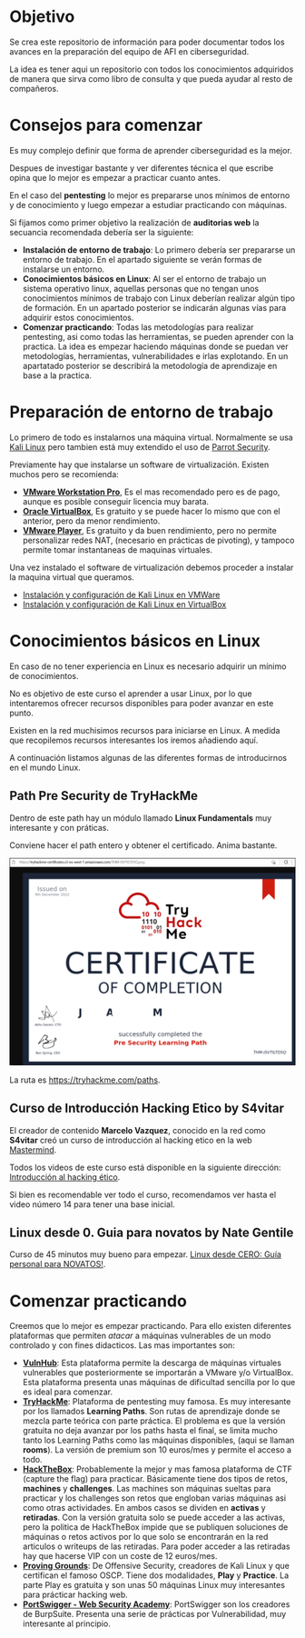 # Objetivo

 Se crea este repositorio de información para poder documentar todos los avances en la preparación del equipo de AFI en ciberseguridad.

La idea es tener aqui un repositorio con todos los conocimientos adquiridos de manera que sirva como libro de consulta y que pueda ayudar al resto de compañeros.

# Consejos para comenzar

Es muy complejo definir que forma de aprender ciberseguridad es la mejor. 

Despues de investigar bastante y ver diferentes técnica el que escribe opina que lo mejor es empezar a practicar cuanto antes.

En el caso del **pentesting** lo mejor es prepararse unos mínimos de entorno y de conocimiento y luego empezar a estudiar practicando con máquinas.

Si fijamos como primer objetivo la realización de **auditorias web** la secuancia recomendada debería ser la siguiente:


* **Instalación de entorno de trabajo**: Lo primero debería ser prepararse un entorno de trabajo. En el apartado siguiente se verán formas de instalarse un entorno.
* **Conocimientos básicos en Linux**: Al ser el entorno de trabajo un sistema operativo linux, aquellas personas que no tengan unos conocimientos mínimos de trabajo con Linux deberían realizar algún tipo de formación. En un apartado posterior se indicarán algunas vías para adquirir estos conocimientos. 
* **Comenzar practicando**: Todas las metodologías para realizar pentesting, asi como todas las herramientas, se pueden aprender con la practica. La idea es empezar haciendo máquinas donde se puedan ver metodologías, herramientas, vulnerabilidades e irlas explotando. En un apartatado posterior se describirá la metodología de aprendizaje en base a la practica.

# Preparación de entorno de trabajo
Lo primero de todo es instalarnos una máquina virtual. Normalmente se usa [Kali Linux](https://www.kali.org/) pero tambien está muy extendido el uso de [Parrot Security](https://www.parrotsec.org/).

Previamente hay que instalarse un software de virtualización. Existen muchos pero se recomienda:

* [**VMware Workstation Pro**](https://www.vmware.com/es/products/workstation-pro.html), Es el mas recomendado pero es de pago, aunque es posible conseguir licencia muy barata.
* [**Oracle VirtualBox**](https://www.virtualbox.org/), Es gratuito y se puede hacer lo mismo que con el anterior, pero da menor rendimiento.
* [**VMware Player**](https://www.vmware.com/es/products/workstation-player.html), Es gratuito y da buen rendimiento, pero no permite personalizar redes NAT, (necesario en prácticas de pivoting), y tampoco permite tomar instantaneas de maquinas virtuales.

Una vez instalado el software de virtualización debemos proceder a instalar la maquina virtual que queramos.

* [Instalación y configuración de Kali Linux en VMWare](broken-reference)
* [Instalación y configuración de Kali Linux en VirtualBox](caracter-general/entornos-trabajo/kali-linux/kali-virtualbox.md)

# Conocimientos básicos en Linux

En caso de no tener experiencia en Linux es necesario adquirir un mínimo de conocimientos. 

No es objetivo de este curso el aprender a usar Linux, por lo que intentaremos ofrecer recursos disponibles para poder avanzar en este punto.

Existen en la red muchisimos recursos para iniciarse en Linux. A medida que recopilemos recursos interesantes los iremos añadiendo aquí. 

A continuación listamos algunas de las diferentes formas de introducirnos en el mundo Linux.

## Path **Pre Security** de TryHackMe

Dentro de este path hay un módulo llamado **Linux Fundamentals** muy interesante y con práticas.

Conviene hacer el path entero y obtener el certificado. Anima bastante.

![](/.gitbook/assets/consejo1.png)

La ruta es <https://tryhackme.com/paths>.


## Curso de Introducción Hacking Etico by S4vitar

El creador de contenido **Marcelo Vazquez**, conocido en la red como **S4vitar** creó un curso de introducción al hacking etico en la web [Mastermind](https://www.mastermind.ac/courses/introduccion-al-hacking-etico).

Todos los videos de este curso está disponible en la siguiente dirección: [Introducción al hacking ético](https://ns2.elhacker.net/descargas/Cursos/Introducci%C3%B3n%20Hacking%20%C3%89tico%20-%20S4vitar/).

Si bien es recomendable ver todo el curso, recomendamos ver hasta el video número 14 para tener una base inicial.



## Linux desde 0. Guia para novatos by Nate Gentile

Curso de 45 minutos muy bueno para empezar. [Linux desde CERO: Guía personal para NOVATOS!](https://www.youtube.com/watch?v=knrc4q1S_q0).

# Comenzar practicando

Creemos que lo mejor es empezar practicando. Para ello existen diferentes plataformas que permiten *atacar* a máquinas vulnerables de un modo controlado y con fines didacticos. Las mas importantes son:

* **[VulnHub](https://www.vulnhub.com/)**: Esta plataforma permite la descarga de máquinas virtuales vulnerables que posteriormente se importarán a VMware y/o VirtualBox. Esta plataforma presenta unas máquinas de dificultad sencilla por lo que es ideal para comenzar. 
* **[TryHackMe](https://tryhackme.com/)**: Plataforma de pentesting muy famosa. Es muy interesante por los llamados **Learning Paths**. Son rutas de aprendizaje donde se mezcla parte teórica con parte práctica. El problema es que la versión gratuita no deja avanzar por los paths hasta el final, se limita mucho tanto los Learning Paths como las máquinas disponibles, (aqui se llaman **rooms**). La versión de premium son 10 euros/mes y permite el acceso a todo. 
* **[HackTheBox](https://www.hackthebox.com/)**: Probablemente la mejor y mas famosa plataforma de CTF (capture the flag) para practicar. Básicamente tiene dos tipos de retos, **machines** y **challenges**. Las machines son máquinas sueltas para practicar y los challenges son retos que engloban varias máquinas asi como otras actividades. En ambos casos se dividen en **activas** y **retiradas**. Con la versión gratuita solo se puede acceder a las activas, pero la politica de HackTheBox impide que se publiquen soluciones de máquinas o retos activos por lo que solo se encontrarán en la red articulos o writeups de las retiradas. Para poder acceder a las retiradas hay que hacerse VIP con un coste de 12 euros/mes.
* **[Proving Grounds](https://www.offensive-security.com/labs/individual/)**: De Offensive Security, creadores de Kali Linux y que certifican el famoso OSCP. Tiene dos modalidades, **Play** y **Practice**. La parte Play es gratuita y son unas 50 máquinas Linux muy interesantes para prácticar hacking web.
* **[PortSwigger - Web Security Academy](https://portswigger.net/web-security)**: PortSwigger son los creadores de BurpSuite. Presenta una serie de prácticas por Vulnerabilidad, muy interesante al principio. 